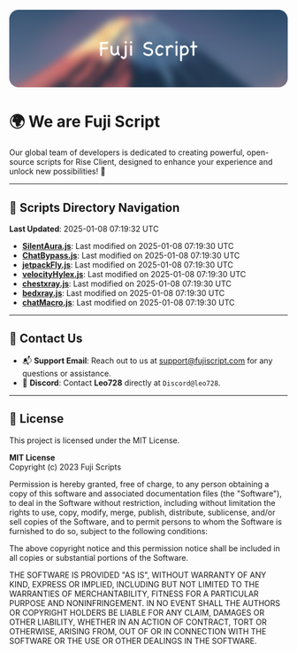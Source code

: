 ![Banner](.github/b.webp)

# 🌍 **We are Fuji Script**

Our global team of developers is dedicated to creating powerful, open-source scripts for Rise Client, designed to enhance your experience and unlock new possibilities! 🌟

---
<!-- SCRIPTS_NAVIGATION_START -->
## 📂 **Scripts Directory Navigation**

**Last Updated**: 2025-01-08 07:19:32 UTC

- **[SilentAura.js](scripts/SilentAura.js)**: Last modified on 2025-01-08 07:19:30 UTC
- **[ChatBypass.js](scripts/ChatBypass.js)**: Last modified on 2025-01-08 07:19:30 UTC
- **[jetpackFly.js](scripts/jetpackFly.js)**: Last modified on 2025-01-08 07:19:30 UTC
- **[velocityHylex.js](scripts/velocityHylex.js)**: Last modified on 2025-01-08 07:19:30 UTC
- **[chestxray.js](scripts/chestxray.js)**: Last modified on 2025-01-08 07:19:30 UTC
- **[bedxray.js](scripts/bedxray.js)**: Last modified on 2025-01-08 07:19:30 UTC
- **[chatMacro.js](scripts/chatMacro.js)**: Last modified on 2025-01-08 07:19:30 UTC

<!-- SCRIPTS_NAVIGATION_END -->

---

## 💬 **Contact Us**  
- 📬 **Support Email**: Reach out to us at [support@fujiscript.com](mailto:support@fujiscript.com) for any questions or assistance.  
- 💬 **Discord**: Contact **Leo728** directly at `Discord@leo728`.

---

## 📜 **License**

This project is licensed under the MIT License.  

**MIT License**  
Copyright (c) 2023 Fuji Scripts  

Permission is hereby granted, free of charge, to any person obtaining a copy of this software and associated documentation files (the "Software"), to deal in the Software without restriction, including without limitation the rights to use, copy, modify, merge, publish, distribute, sublicense, and/or sell copies of the Software, and to permit persons to whom the Software is furnished to do so, subject to the following conditions:  

The above copyright notice and this permission notice shall be included in all copies or substantial portions of the Software.  

THE SOFTWARE IS PROVIDED "AS IS", WITHOUT WARRANTY OF ANY KIND, EXPRESS OR IMPLIED, INCLUDING BUT NOT LIMITED TO THE WARRANTIES OF MERCHANTABILITY, FITNESS FOR A PARTICULAR PURPOSE AND NONINFRINGEMENT. IN NO EVENT SHALL THE AUTHORS OR COPYRIGHT HOLDERS BE LIABLE FOR ANY CLAIM, DAMAGES OR OTHER LIABILITY, WHETHER IN AN ACTION OF CONTRACT, TORT OR OTHERWISE, ARISING FROM, OUT OF OR IN CONNECTION WITH THE SOFTWARE OR THE USE OR OTHER DEALINGS IN THE SOFTWARE.  
